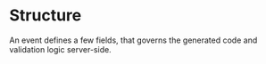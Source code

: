 # Structure

An event defines a few fields, that governs the generated code and validation logic server-side.

